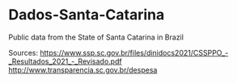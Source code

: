# Dados-Santa-Catarina
Public data from the State of Santa Catarina in Brazil

Sources:
https://www.ssp.sc.gov.br/files/dinidocs2021/CSSPPO_-_Resultados_2021_-_Revisado.pdf
http://www.transparencia.sc.gov.br/despesa
